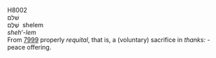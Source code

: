 <body>
  <p>H8002<br>  שׁלם  <br> שֶׁלֶם  ‎  shelem  <br><i>sheh‘-lem </i><br>From <a href="h7999.htm">7999</a>  properly <i>requital</i>, that is, a (voluntary) sacrifice in <i>thanks: - </i>peace offering.<br></p>
 </body>